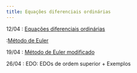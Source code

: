 ```yaml
---
title: Equações diferenciais ordinárias
---
```


12/04
: [Equações diferenciais ordinárias](https://youtu.be/XS9ZGhBd51w)

  :[Método de Euler](https://youtu.be/_jiJUJQM3ls)

19/04
: [Método de Euler modificado](https://youtu.be/LGsBDyYvHcs)

26/04
: EDO: EDOs de ordem superior + Exemplos
